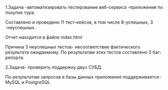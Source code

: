1.Задача -автоматизировать тестирование веб-сервиса -приложения по покупке тура.

Составлено и проведено 11 тест-кейсов, в том числе
8-успешных, 3 -неуспешных.

Отчет находится в файле index.html

Причина 3 неуспешных тестов- несоответствие фактического результата ожидаемому.
По результатам этих тестов составлено 3 баг-репорта.

2.Задача- проверить поддержку двух СУБД.

По результатам запросов в базы данных приложение поддерживается :
MySQL и 
PostgreSQL





